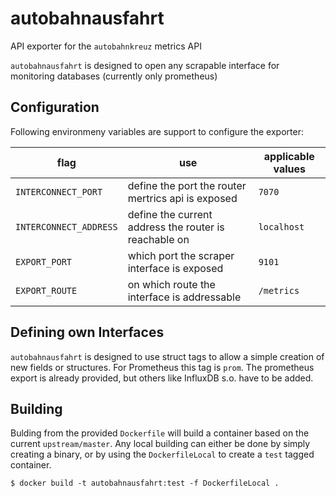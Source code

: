 # autobahnausfahrt

API exporter for the `autobahnkreuz` metrics API

`autobahnausfahrt` is designed to open any scrapable interface for monitoring databases (currently only prometheus)

## Configuration

Following environmeny variables are support to configure the exporter:

| flag   |  use | applicable values|
| ------|------|------------------|
| `INTERCONNECT_PORT` | define the port the router mertrics api is exposed | `7070` |
| `INTERCONNECT_ADDRESS` | define the current address the router is reachable on | `localhost` |
| `EXPORT_PORT` | which port the scraper interface is exposed | `9101` |
| `EXPORT_ROUTE` | on which route the interface is addressable | `/metrics` |

## Defining own Interfaces

`autobahnausfahrt` is designed to use struct tags to allow a simple creation of new fields or structures. For Prometheus this tag is `prom`. The prometheus export is already provided, but others like InfluxDB s.o. have to be added.

## Building
Bulding from the provided `Dockerfile` will build a container based on the current `upstream/master`. Any local building can either be done by simply creating a binary, or by using the `DockerfileLocal` to create a `test` tagged container.

```
$ docker build -t autobahnausfahrt:test -f DockerfileLocal .
```
